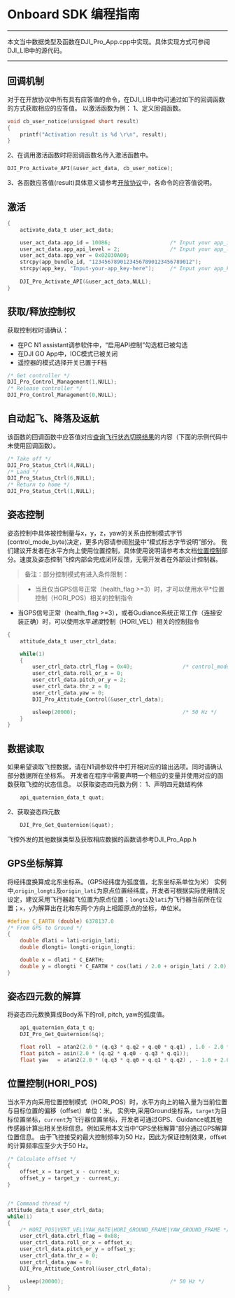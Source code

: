 # Onboard SDK 编程指南
---
本文当中数据类型及函数在DJI_Pro_App.cpp中实现。具体实现方式可参阅DJI_LIB中的源代码。  

---
## 回调机制
对于在开放协议中所有具有应答值的命令，在DJI_LIB中均可通过如下的回调函数的方式获取相应的应答值。
以激活函数为例：
1、定义回调函数。

~~~c
void cb_user_notice(unsigned short result)
{
    printf("Activation result is %d \r\n", result);
}
~~~
2、在调用激活函数时将回调函数名传入激活函数中。

~~~c
DJI_Pro_Activate_API(&user_act_data, cb_user_notice);
~~~
3、各函数应答值(result)具体意义请参考[开放协议](开放协议.md#命令数据说明)中，各命令的应答值说明。

## 激活

~~~c
{
    activate_data_t user_act_data; 

    user_act_data.app_id = 10086;                   /* Input your app_id */
    user_act_data.app_api_level = 2;                /* Input your app_level */
    user_act_data.app_ver = 0x02030A00;     
    strcpy(app_bundle_id, "12345678901234567890123456789012");
    strcpy(app_key, "Input-your-app_key-here");     /* Input your app_key */
    
    DJI_Pro_Activate_API(&user_act_data,NULL);
}
~~~

## 获取/释放控制权

获取控制权时请确认：
* 在PC N1 assistant调参软件中，“启用API控制”勾选框已被勾选  
* 在DJI GO App中，IOC模式已被关闭  
* 遥控器的模式选择开关已置于F档  

~~~c
/* Get controller */
DJI_Pro_Control_Management(1,NULL);
/* Release controller */
DJI_Pro_Control_Management(0,NULL);
~~~
## 自动起飞、降落及返航
该函数的回调函数中应答值对应[查询飞行状态切换结果](开放协议.md#命令码-0x02-查询飞行状态切换结果)的内容（下面的示例代码中未使用回调函数）。
~~~c
/* Take off */
DJI_Pro_Status_Ctrl(4,NULL);
/* Land */
DJI_Pro_Status_Ctrl(6,NULL);
/* Return to home */
DJI_Pro_Status_Ctrl(1,NULL);
~~~

## 姿态控制
姿态控制中具体被控制量与x，y，z，yaw的关系由控制模式字节(control_mode_byte)决定，更多内容请参阅[附录](附录.md#模式标志字节说明)中“模式标志字节说明”部分。
我们建议开发者在水平方向上使用位置控制，具体使用说明请参考本文档[位置控制](#位置控制hori_pos)部分。速度及姿态控制飞控内部会完成闭环反馈，无需开发者在外部设计控制器。  
>备注：部分控制模式有进入条件限制：

>- 当且仅当GPS信号正常（health\_flag >=3）时，才可以使用水平*位置控制（HORI_POS）相关的控制指令
- 当GPS信号正常（health\_flag >=3），或者Gudiance系统正常工作（连接安装正确）时，可以使用水平*速度*控制（HORI_VEL）相关的控制指令

~~~c
{
    attitude_data_t user_ctrl_data;

    while(1)
    {
        user_ctrl_data.ctrl_flag = 0x40;                /* control_mode_byte */
        user_ctrl_data.roll_or_x = 0;
        user_ctrl_data.pitch_or_y = 2;
        user_ctrl_data.thr_z = 0;
        user_ctrl_data.yaw = 0;
        DJI_Pro_Attitude_Control(&user_ctrl_data);  

        usleep(20000);                                  /* 50 Hz */ 
    }
}
~~~
## 数据读取
如果希望读取飞控数据，请在N1调参软件中打开相对应的输出选项。同时请确认部分数据所在坐标系。
开发者在程序中需要声明一个相应的变量并使用对应的函数获取飞控的状态信息。
以获取姿态四元数为例：
1、声明四元数结构体
~~~c
    api_quaternion_data_t quat;
~~~
2、获取姿态四元数
~~~c
    DJI_Pro_Get_Quaternion(&quat);
~~~
飞控外发的其他数据类型及获取相应数据的函数请参考DJI_Pro_App.h
## GPS坐标解算
将经纬度换算成北东坐标系。（GPS经纬度为弧度值，北东坐标系单位为米）
实例中,`origin_longti`及`origin_lati`为原点位置经纬度，开发者可根据实际使用情况设定，建议采用飞行器起飞位置为原点位置；`longti`及`lati`为飞行器当前所在位置；`x`，`y`为解算出在北和东两个方向上相距原点的坐标，单位米。

~~~c
#define C_EARTH (double) 6378137.0
/* From GPS to Ground */
{
    double dlati = lati-origin_lati;
    double dlongti= longti-origin_longti;

    double x = dlati * C_EARTH;
    double y = dlongti * C_EARTH * cos(lati / 2.0 + origin_lati / 2.0);
}
~~~

## 姿态四元数的解算
将姿态四元数换算成Body系下的roll, pitch, yaw的弧度值。
~~~c
    api_quaternion_data_t q;
    DJI_Pro_Get_Quaternion(&q);

    float roll  = atan2(2.0 * (q.q3 * q.q2 + q.q0 * q.q1) , 1.0 - 2.0 * (q.q1 * q.q1 + q.q2 * q.q2));
    float pitch = asin(2.0 * (q.q2 * q.q0 - q.q3 * q.q1));
    float yaw   = atan2(2.0 * (q.q3 * q.q0 + q.q1 * q.q2) , - 1.0 + 2.0 * (q.q0 * q.q0 + q.q1 * q.q1));
~~~

## 位置控制(HORI_POS)
当水平方向采用位置控制模式（HORI_POS）时，水平方向上的输入量为当前位置与目标位置的偏移（offset）单位：米。
实例中,采用Ground坐标系，`target`为目标位置坐标，`current`为飞行器位置坐标，开发者可通过GPS、Guidance或其他传感器计算出相关坐标信息。例如采用本文当中“GPS坐标解算“部分通过GPS解算位置信息。
由于飞控接受的最大控制频率为50 Hz，因此为保证控制效果，offset的计算频率应至少大于50 Hz。
~~~c
/* Calculate offset */
{
    offset_x = target_x - current_x;
    offset_y = target_y - current_y;
}


/* Command thread */
attitude_data_t user_ctrl_data;
while(1)                                            
{
    /* HORI_POS|VERT_VEL|YAW_RATE|HORI_GROUND_FRAME|YAW_GROUND_FRAME */
    user_ctrl_data.ctrl_flag = 0x88;
    user_ctrl_data.roll_or_x = offset_x;
    user_ctrl_data.pitch_or_y = offset_y;
    user_ctrl_data.thr_z = 0;
    user_ctrl_data.yaw = 0;
    DJI_Pro_Attitude_Control(&user_ctrl_data);

    usleep(20000);                                  /* 50 Hz */
}
~~~

<!-- ## 数据透传
TODO -->


